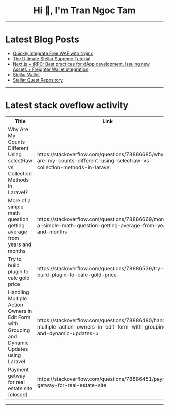<h1 align="center">Hi 👋, I'm Tran Ngoc Tam</h1>

---

# Latest Blog Posts 
<!-- BLOG-POST-LIST:START -->
- [Quickly Integrate Free WAF with Nginx](https://dev.to/lulu_liu_c90f973e2f954d7f/quickly-integrate-free-waf-with-nginx-5kl)
- [The Ultimate Stellar Supreme Tutorial](https://dev.to/_0xmorpheus/the-ultimate-stellar-supreme-tutorial-3ng5)
- [Next.js + tRPC: Best practices for dApp development. Issuing new Assets + Freighter Wallet integration](https://dev.to/jose_carlostoscano_3bb03/nextjs-trpc-best-practices-for-dapp-development-issuing-new-assets-freighter-wallet-integration-1jk6)
- [Stellar Wallet](https://dev.to/punky/stellar-wallet-3hei)
- [Stellar Quest Repository](https://dev.to/wv_watson_9ff5e9c6d2040dd/stellar-quest-repository-42l0)
<!-- BLOG-POST-LIST:END -->

---

# Latest stack oveflow activity
<table>
  <tr><th>Title</th><th>Link</th></tr>
  <!-- STACKOVERFLOW:START --><tr><td>Why Are My Counts Different Using selectRaw vs Collection Methods in Laravel?</td><td>https://stackoverflow.com/questions/78886685/why-are-my-counts-different-using-selectraw-vs-collection-methods-in-laravel</td></tr><tr><td>More of a simple math question getting average from years and months</td><td>https://stackoverflow.com/questions/78886669/more-of-a-simple-math-question-getting-average-from-years-and-months</td></tr><tr><td>Try to build plugin to calc gold price</td><td>https://stackoverflow.com/questions/78886539/try-to-build-plugin-to-calc-gold-price</td></tr><tr><td>Handling Multiple Action Owners in Edit Form with Grouping and Dynamic Updates using Laravel</td><td>https://stackoverflow.com/questions/78886480/handling-multiple-action-owners-in-edit-form-with-grouping-and-dynamic-updates-u</td></tr><tr><td>Payment getway for real estate site [closed]</td><td>https://stackoverflow.com/questions/78886451/payment-getway-for-real-estate-site</td></tr><!-- STACKOVERFLOW:END -->
</table>

---


